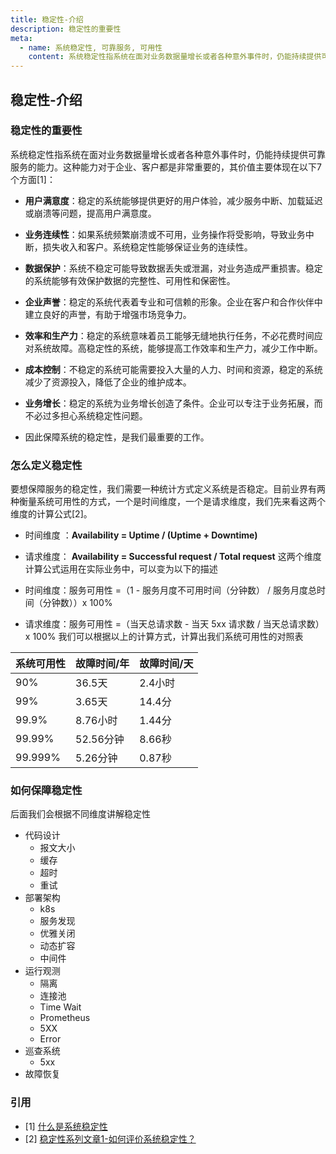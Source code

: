 ```yaml
---
title: 稳定性-介绍
description: 稳定性的重要性
meta:
  - name: 系统稳定性, 可靠服务, 可用性 
    content: 系统稳定性指系统在面对业务数据量增长或者各种意外事件时，仍能持续提供可靠服务的能力
---
```

## 稳定性-介绍
### 稳定性的重要性

系统稳定性指系统在面对业务数据量增长或者各种意外事件时，仍能持续提供可靠服务的能力。这种能力对于企业、客户都是非常重要的，其价值主要体现在以下7个方面[1]：

* **用户满意度**：稳定的系统能够提供更好的用户体验，减少服务中断、加载延迟或崩溃等问题，提高用户满意度。
* **业务连续性**：如果系统频繁崩溃或不可用，业务操作将受影响，导致业务中断，损失收入和客户。系统稳定性能够保证业务的连续性。
* **数据保护**：系统不稳定可能导致数据丢失或泄漏，对业务造成严重损害。稳定的系统能够有效保护数据的完整性、可用性和保密性。
* **企业声誉**：稳定的系统代表着专业和可信赖的形象。企业在客户和合作伙伴中建立良好的声誉，有助于增强市场竞争力。
* **效率和生产力**：稳定的系统意味着员工能够无缝地执行任务，不必花费时间应对系统故障。高稳定性的系统，能够提高工作效率和生产力，减少工作中断。
* **成本控制**：不稳定的系统可能需要投入大量的人力、时间和资源，稳定的系统减少了资源投入，降低了企业的维护成本。
* **业务增长**：稳定的系统为业务增长创造了条件。企业可以专注于业务拓展，而不必过多担心系统稳定性问题。

* 因此保障系统的稳定性，是我们最重要的工作。

### 怎么定义稳定性

要想保障服务的稳定性，我们需要一种统计方式定义系统是否稳定。目前业界有两种衡量系统可用性的方式，一个是时间维度，一个是请求维度，我们先来看这两个维度的计算公式[2]。

* 时间维度 ：**Availability = Uptime / (Uptime + Downtime)**
* 请求维度： **Availability = Successful request / Total request**
  这两个维度计算公式运用在实际业务中，可以变为以下的描述

* 时间维度：服务可用性 =（1 - 服务月度不可用时间（分钟数） / 服务月度总时间（分钟数））x 100%
* 请求维度：服务可用性 =（当天总请求数 - 当天 5xx 请求数 / 当天总请求数）x 100%
  我们可以根据以上的计算方式，计算出我们系统可用性的对照表

|系统可用性|故障时间/年|故障时间/天|
|:----|:----|:----|
|90%|36.5天|2.4小时|
|99%|3.65天|14.4分|
|99.9%|8.76小时|1.44分|
|99.99%|52.56分钟|8.66秒|
|99.999%|5.26分钟|0.87秒|

### 如何保障稳定性
后面我们会根据不同维度讲解稳定性
* 代码设计
  * 报文大小
  * 缓存
  * 超时
  * 重试
* 部署架构
  * k8s
  * 服务发现
  * 优雅关闭
  * 动态扩容
  * 中间件
* 运行观测
  * 隔离
  * 连接池
  * Time Wait
  * Prometheus
  * 5XX
  * Error
* 巡查系统
  * 5xx
* 故障恢复

### 引用
* [1] [什么是系统稳定性](https://www.amazonaws.cn/knowledge/what-is-system-stability/)
* [2] [稳定性系列文章1-如何评价系统稳定性？](https://segmentfault.com/a/1190000040994489)

